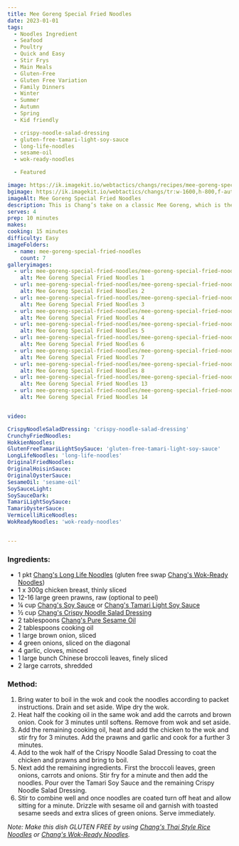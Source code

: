 ```yaml
---
title: Mee Goreng Special Fried Noodles
date: 2023-01-01
tags:
  - Noodles Ingredient
  - Seafood
  - Poultry
  - Quick and Easy
  - Stir Frys
  - Main Meals
  - Gluten-Free
  - Gluten Free Variation
  - Family Dinners
  - Winter
  - Summer
  - Autumn
  - Spring
  - Kid friendly

  - crispy-noodle-salad-dressing
  - gluten-free-tamari-light-soy-sauce
  - long-life-noodles
  - sesame-oil
  - wok-ready-noodles

  - Featured

image: https://ik.imagekit.io/webtactics/changs/recipes/mee-goreng-special-fried-noodles/mee-goreng-special-fried-noodles-1.jpg
bgimage: https://ik.imagekit.io/webtactics/changs/tr:w-1600,h-800,f-auto/recipes/mee-goreng-special-fried-noodles/mee-goreng-special-fried-noodles-landscape-1.jpg
imageAlt: Mee Goreng Special Fried Noodles
description: This is Chang’s take on a classic Mee Goreng, which is the best-known dish in Singapore. Our version is a one wok meal that takes only 15 minutes to cook and has light but tasty flavours which makes it the perfect family friendly meal.
serves: 4
prep: 10 minutes 
makes: 
cooking: 15 minutes
difficulty: Easy
imageFolders:
  - name: mee-goreng-special-fried-noodles
    count: 7
galleryimages:
  - url: mee-goreng-special-fried-noodles/mee-goreng-special-fried-noodles-1.jpg
    alt: Mee Goreng Special Fried Noodles 1
  - url: mee-goreng-special-fried-noodles/mee-goreng-special-fried-noodles-2.jpg
    alt: Mee Goreng Special Fried Noodles 2
  - url: mee-goreng-special-fried-noodles/mee-goreng-special-fried-noodles-3.jpg
    alt: Mee Goreng Special Fried Noodles 3
  - url: mee-goreng-special-fried-noodles/mee-goreng-special-fried-noodles-4.jpg
    alt: Mee Goreng Special Fried Noodles 4
  - url: mee-goreng-special-fried-noodles/mee-goreng-special-fried-noodles-5.jpg
    alt: Mee Goreng Special Fried Noodles 5
  - url: mee-goreng-special-fried-noodles/mee-goreng-special-fried-noodles-6.jpg
    alt: Mee Goreng Special Fried Noodles 6
  - url: mee-goreng-special-fried-noodles/mee-goreng-special-fried-noodles-7.jpg
    alt: Mee Goreng Special Fried Noodles 7
  - url: mee-goreng-special-fried-noodles/mee-goreng-special-fried-noodles-8.jpg
    alt: Mee Goreng Special Fried Noodles 8
  - url: mee-goreng-special-fried-noodles/mee-goreng-special-fried-noodles-landscape-1.jpg
    alt: Mee Goreng Special Fried Noodles 13
  - url: mee-goreng-special-fried-noodles/mee-goreng-special-fried-noodles-landscape-2.jpg
    alt: Mee Goreng Special Fried Noodles 14


video:

CrispyNoodleSaladDressing: 'crispy-noodle-salad-dressing'
CrunchyFriedNoodles:
HokkienNoodles:
GlutenFreeTamariLightSoySauce: 'gluten-free-tamari-light-soy-sauce'
LongLifeNoodles: 'long-life-noodles'
OriginalFriedNoodles:
OriginalHoisinSauce:
OriginalOysterSauce:
SesameOil: 'sesame-oil'
SoySauceLight:
SoySauceDark:
TamariLightSoySauce:
TamariOysterSauce:
VermicelliRiceNoodles:
WokReadyNoodles: 'wok-ready-noodles'


---
```




<div class="recipesingredient">

<h3>Ingredients:</h3>
<ul>
<li>1 pkt <a title="Chang's Long Life Noodles" href="products/Changs-Long-Life-Noodles/" target="_blank" rel="noopener">Chang's Long Life Noodles</a> (gluten free swap <a title="Chang's Wok-Ready Noodles" href="products/Wok-Ready-Noodles/" target="_blank" rel="noopener">Chang's Wok-Ready Noodles</a>)</li>
<li>1 x 300g chicken breast, thinly sliced</li>
<li>12-16 large green prawns, raw (optional to peel)</li>
<li>&frac14; cup <a title="Chang's Soy Sauce" href="products/Changs-Soy-Sauce-Dark/" target="_blank" rel="noopener">Chang's Soy Sauce</a> or <a title="Chang's Tamari Light Soy Sauce" href="products/Changs-Tamari-Light-Soy-Sauce/" target="_blank" rel="noopener">Chang's Tamari Light Soy Sauce</a></li>
<li>&frac12; cup <a title="Chang's Crispy Noodle Salad Dressing" href="products/Crispy-Noodle-Salad-Dressing/" target="_blank" rel="noopener">Chang's Crispy Noodle Salad Dressing</a></li>
<li>2 tablespoons <a title="Chang's Pure Sesame Oil" href="products/Changs-Pure-Sesame-Oil/" target="_blank" rel="noopener">Chang's Pure Sesame Oil</a></li>
<li>2 tablespoons cooking oil</li>
<li>1 large brown onion, sliced</li>
<li>4 green onions, sliced on the diagonal</li>
<li>4 garlic, cloves, minced</li>
<li>1 large bunch Chinese broccoli leaves, finely sliced</li>
<li>2 large carrots, shredded</li>
</ul>

</div>



<div class="recipesmethod">

<h3>Method:</h3>
<ol>
<li>Bring water to boil in the wok and cook the noodles according to packet instructions. Drain and set aside. Wipe dry the wok.</li>
<li>Heat half the cooking oil in the same wok and add the carrots and brown onion. Cook for 3 minutes until softens. Remove from wok and set aside.</li>
<li>Add the remaining cooking oil, heat and add the chicken to the wok and stir fry for 3 minutes. Add the prawns and garlic and cook for a further 3 minutes.</li>
<li>Add to the wok half of the Crispy Noodle Salad Dressing to coat the chicken and prawns and bring to boil.</li>
<li>Next add the remaining ingredients. First the broccoli leaves, green onions, carrots and onions. Stir fry for a minute and then add the noodles. Pour over the Tamari Soy Sauce and the remaining Crispy Noodle Salad Dressing.</li>
<li>Stir to combine well and once noodles are coated turn off heat and allow sitting for a minute. Drizzle with sesame oil and garnish with toasted sesame seeds and extra slices of green onions. Serve immediately.</li>
</ol>
<p><em>Note: Make this dish GLUTEN FREE by using <a title="Chang's Thai Style Rice Noodles" href="products/Changs-Thai-Style-Rice-Noodles/" target="_blank" rel="noopener">Chang's Thai Style Rice Noodles</a> or <a title="Chang's Wok-Ready Noodles" href="/products/Wok-Ready-Noodles/" target="_blank" rel="noopener">Chang's Wok-Ready Noodles</a>.</em></p>

</div>




